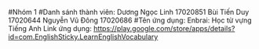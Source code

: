 #Nhóm 1
#Danh sánh thành viên: 
  Dương Ngọc Linh  17020851
  Bùi Tiến Duy     17020644
  Nguyễn Vũ Đông   17020686
#Tên ứng dụng: Enbrai: Học từ vựng Tiếng Anh
Link ứng dụng: https://play.google.com/store/apps/details?id=com.EnglishSticky.LearnEnglishVocabulary
